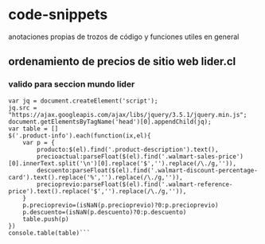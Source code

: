 # code-snippets
anotaciones propias de trozos de código y funciones utiles en general

## ordenamiento de precios de sitio web lider.cl
### valido para seccion mundo lider 
```
var jq = document.createElement('script');
jq.src = "https://ajax.googleapis.com/ajax/libs/jquery/3.5.1/jquery.min.js";
document.getElementsByTagName('head')[0].appendChild(jq);
var table = []
$('.product-info').each(function(ix,el){
    var p = {
        producto:$(el).find('.product-description').text(),
        precioactual:parseFloat($(el).find('.walmart-sales-price')[0].innerText.split('\n')[0].replace('$','').replace(/\./g,'')),
        descuento:parseFloat($(el).find('.walmart-discount-percentage-card').text().replace('%','').replace(/\./g,'')),
        precioprevio:parseFloat($(el).find('.walmart-reference-price').text().replace('$','').replace(/\./g,'')),
    }
    p.precioprevio=(isNaN(p.precioprevio)?0:p.precioprevio)
    p.descuento=(isNaN(p.descuento)?0:p.descuento)
    table.push(p)
})
console.table(table)```
